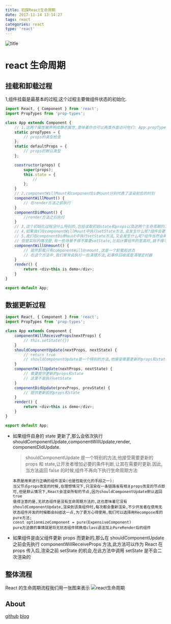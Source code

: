 ```yaml
---
title: 初探React生命周期
date: 2017-11-14 13:14:27
tags: react
categories: react
type: 'react'
---
```


![title](https://cdn.suisuijiang.com/ImageMessage/5adad39555703565e79040fa_1536162780270.jpeg?width=740&height=900&imageView2/3/w/393/h/480)

<!--more-->

# react 生命周期

## 挂载和卸载过程

1,组件挂载是最基本的过程,这个过程主要做组件状态的初始化.

```js
import React, { Component } from 'react';
import PropTypes from 'prop-types';

class App extends Component {
    // 1,这两个属性被声明成静态属性,意味着你也可以再类外面访问他们: App.propTypes和 App.defaultProps
    static propTypes = {
        // props的类型检查
    };
    static defaultProps = {
        // props的默认类型
    };

    constructor(props) {
        super(props);
        this.state = {
            //
        };
    }
    // 2,componentWillMount和componentDidMount分别代表了渲染前后的时刻
    componentWillMount() {
        // 在render方法之前执行
    }
    componentDidMount() {
        //render方法之后执行
    }
    // 3,这个初始化过程没什么特别的,包括读取初始state和props以及这两个生命周期的方法componentWillMount和componentDidMount,这些都只会在组件初始化时运行一次
    // 4,如果我们在componentWillMount中执行setState方法,会发生什么呢?组件会更新state,但是组件只渲染一次,初始化的state都可以放在this.state
    // 5,我们在componentDidMount中执行setState方法,又会发生什么呢?组件当然会再次更新,不过在初始化阶段就渲染了两次,这并不是一件好事.
    // 但是实际的情况是,有一些场景不得不需要setState,比如计算组件的宽高时,就不得不让组件先渲染,更新必要的信息,再次渲染
    componentWillUnmount() {
        // 组件卸载只有componentWillUnmount,这是一个卸载前状态
        // 在这个方法中,我们常常会执行一些清理方法,如事件回收或是清理定时器
    }
    render() {
        return <div>this is demo</div>;
    }
}

export default App;
```

## 数据更新过程

```js
import React, { Component } from 'react';
import PropTypes from 'prop-types';

class App extends Component {
    componentWillReceiveProps(nextProps) {
        // this.setState({})
    }
    shouldComponentUpdate(nextProps, nextState) {
        // return true
        // shouldComponentUpdate是一个特别的方法,他接受需要更新的props和state,让开发者增加必要的条件判断,让其在需要时更新.因此,当方法返回false的时候,组件不再向下执行生命周期方法
    }
    componentWillUpdate(nextProps, nextState) {
        // 需要提供更新的props和state
        // 这里不能执行setState
    }
    componentDidUpdate(prevProps, prevState) {
        // 提供更新前的props和state
    }
    render() {
        return <div>this is demo</div>;
    }
}

export default App;
```

-   如果组件自身的 state 更新了,那么会依次执行 shouldComponentUpdate,componentWillUpdate,render, componentDidUpdate.

    > shouldComponentUpdate 是一个特别的方法,他接受需要更新的 props 和 state,让开发者增加必要的条件判断,让其在需要时更新.因此,当方法返回 false 的时候,组件不再向下执行生命周期方法

        本质是用来进行正确的组件渲染(也是性能优化的手段之一):
        当父节点props改变的时候,在理想情况下,只渲染在一条链路省有相关props改变的节点即可,但是默认情况下,React会渲染所有的节点,因为shouldComponentUpdate默认返回true
        值得注意的是,无状态组件是没有生命周期方法的,这也意味着它没有shouldComponentUpdate,渲染到该类组件时,每次都会重新渲染,不少开发者在使用无状态组件开发的时候都会纠结这一点,为了更方心得使用,我们可以选择用Recompose库的pure方法;
        const optionmizeComponent = pure(ExpensiveComponent)
        pure方法做的事情就是将无状态组件转换成class语法加上PureRender后的组件

-   如果组件是由父组件更新 props 而更新的,那么在 shouldComponentUpdate 之前会先执行 componentWillReceiveProps 方法,此方法可以作为 React 在 props 传入后,渲染之前 setState 的机会,在此方法中调用 setState 是不会二次渲染的

## 整体流程

React 的生命周期流程我们用一张图来表示
![react生命周期](https://cdn.ionestar.cn/reactLife.jpeg)

## About

[github](https://github.com/funnycoderstar)
[blog](http://ionestar.cn/)
